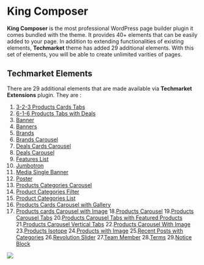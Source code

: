 # King Composer

**King Composer**  is the most professional WordPress page builder plugin it comes bundled with the theme. It provides 40+ elements that can be easily added to your page. In addition to extending functionalities of existing elements, **Techmarket** theme has added 29 additional elements. With this set of elements, you will be able to create unlimited varities of pages.

## Techmarket Elements

There are 29 additional elements that are made available via **Techmarket Extensions** plugin. They are :

1. [3-2-3 Products Cards Tabs](3-2-3-products_cards_tabs.md)
2. [6-1-6 Products Tabs with Deals](6-1-6_products_tabs_with_deals.md)
3. [Banner](banner.md)
4. [Banners](banners.md)
5. [Brands](brands.md)
6. [Brands Carousel](brands_carousel.md)
7. [Deals Cards Carousel](deals_cards_carousel.md)
8. [Deals Carousel](deals_carousel.md)
9. [Features List](features_list.md)
10. [Jumbotron](jumbrotron.md)
11. [Media Single Banner](media_single_banner.md)
12. [Poster](poster.md)
13. [Products Categories Carousel](product_categories_carousel.md)
14. [Product Categories Filter](product_categories_ffilter.md)
15. [Product Categories List](product_categories_list.md)
16. [Products Cards Carousel with Gallery ](products_cards_carousel_with_gallery.md)
17. [Products cards Carousel with Image](products_cards_carousel_with_image.md)
18.[Products Carousel](products_carousel.md)
19.[Products Carousel Tabs](products_carousel_tabs.md)
20.[Products Carousel Tabs with Featured Products](products_carousel_tabs__with_featured_products.md)
21.[Products Carousel Vertical Tabs](products_carousel_vertical_tabs.md)
22.[Products Carousel With Image](products_carousel_with_image.md)
23.[Products Isotope](products_isotope.md)
24.[Products with Image](products_with_image.md)
25.[Recent Posts with Categories](recent_posts_with_categories.md)
26.[Revolution Slider](revolution_slider.md)
27.[Team Member](team_member.md)
28.[Terms](terms.md)
29.[Notice Block](notice_block.md)


![](http://transvelo.github.io/docs/techmarket/images/kc-elements.png)

